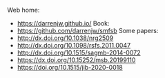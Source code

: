Web home:
* https://darrenjw.github.io/
Book:
* https://github.com/darrenjw/smfsb
Some papers:
* http://dx.doi.org/10.1038/nrg2509
* http://dx.doi.org/10.1098/rsfs.2011.0047
* http://dx.doi.org/10.1515/sagmb-2014-0072
* https://dx.doi.org/10.15252/msb.20199110
* https://doi.org/10.1515/jib-2020-0018

